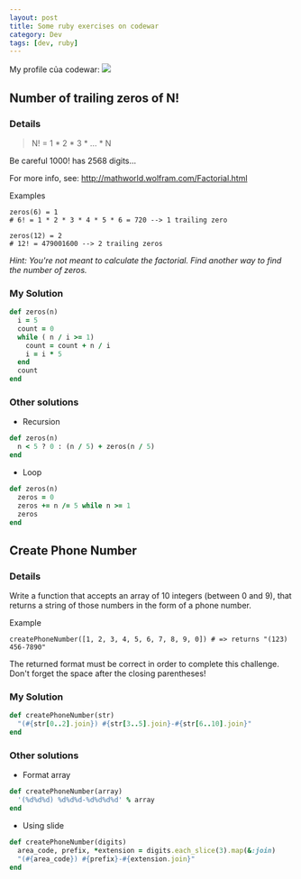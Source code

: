 ```yaml
---
layout: post
title: Some ruby exercises on codewar
category: Dev
tags: [dev, ruby]
---
```


My profile của codewar:
<img src="https://www.codewars.com/users/hientuminh/badges/large
"/>

## Number of trailing zeros of N!
### Details
> N! = 1 * 2 * 3 * ... * N

Be careful 1000! has 2568 digits...

For more info, see: http://mathworld.wolfram.com/Factorial.html

Examples
```
zeros(6) = 1
# 6! = 1 * 2 * 3 * 4 * 5 * 6 = 720 --> 1 trailing zero

zeros(12) = 2
# 12! = 479001600 --> 2 trailing zeros
```
*Hint: You're not meant to calculate the factorial. Find another way to find the number of zeros.*
### My Solution
```ruby
def zeros(n)
  i = 5
  count = 0
  while ( n / i >= 1)
    count = count + n / i
    i = i * 5
  end
  count
end
```
### Other solutions
- Recursion
```ruby
def zeros(n)
  n < 5 ? 0 : (n / 5) + zeros(n / 5)
end
```
- Loop
```ruby
def zeros(n)
  zeros = 0
  zeros += n /= 5 while n >= 1
  zeros
end
```
## Create Phone Number
### Details
Write a function that accepts an array of 10 integers (between 0 and 9), that returns a string of those numbers in the form of a phone number.

Example
```
createPhoneNumber([1, 2, 3, 4, 5, 6, 7, 8, 9, 0]) # => returns "(123) 456-7890"
```
The returned format must be correct in order to complete this challenge.
Don't forget the space after the closing parentheses!
### My Solution
```ruby
def createPhoneNumber(str)
  "(#{str[0..2].join}) #{str[3..5].join}-#{str[6..10].join}"
end
```
### Other solutions
- Format array
```ruby
def createPhoneNumber(array)
  '(%d%d%d) %d%d%d-%d%d%d%d' % array
end
```
- Using slide
```ruby
def createPhoneNumber(digits)
  area_code, prefix, *extension = digits.each_slice(3).map(&:join)
  "(#{area_code}) #{prefix}-#{extension.join}"
end
```
